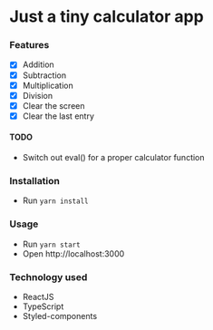 # Just a tiny calculator app
### Features
- [x] Addition
- [x] Subtraction
- [x] Multiplication
- [x] Division
- [x] Clear the screen
- [x] Clear the last entry

#### TODO
- Switch out eval() for a proper calculator function

### Installation
- Run `yarn install`

### Usage
- Run `yarn start`
- Open http://localhost:3000

### Technology used
- ReactJS
- TypeScript
- Styled-components

